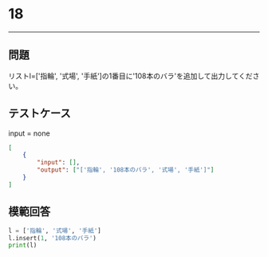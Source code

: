 # 18

---
## 問題

リストl=['指輪', '式場', '手紙']の1番目に'108本のバラ'を追加して出力してください。

## テストケース
input = none
```json
[
	{
		"input": [],
		"output": ["['指輪', '108本のバラ', '式場', '手紙']"]
  	}
]
```

## 模範回答
```python
l = ['指輪', '式場', '手紙']
l.insert(1, '108本のバラ')
print(l)
```